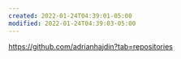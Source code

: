 ```yaml
---
created: 2022-01-24T04:39:01-05:00
modified: 2022-01-24T04:39:03-05:00
---
```


https://github.com/adrianhajdin?tab=repositories
